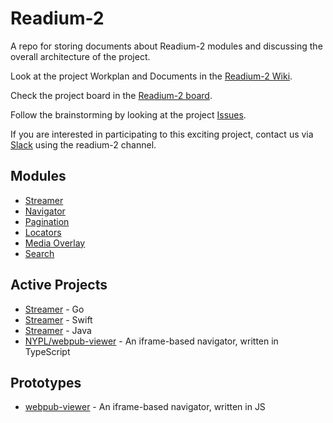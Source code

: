 # Readium-2

A repo for storing documents about Readium-2 modules and discussing the overall architecture of the project.

Look at the project Workplan and Documents in the [Readium-2 Wiki](https://github.com/readium/readium-2/wiki).

Check the project board in the [Readium-2 board](https://github.com/readium/readium-2/projects/1).

Follow the brainstorming by looking at the project [Issues](https://github.com/readium/readium-2/issues).

If you are interested in participating to this exciting project, contact us via [Slack](https://readium.slack.com) using the readium-2 channel.    


## Modules

* [Streamer](/streamer)
* [Navigator](/navigator)
* [Pagination](/pagination)
* [Locators](/locators)
* [Media Overlay](/media-overlay)
* [Search](/search)

## Active Projects

* [Streamer](https://github.com/readium/r2-streamer-go) -  Go
* [Streamer](https://github.com/readium/r2-streamer-swift) - Swift
* [Streamer](https://github.com/codetoart/r2-streamer-java) - Java
* [NYPL/webpub-viewer](https://github.com/NYPL-Simplified/webpub-viewer) - An iframe-based navigator, written in TypeScript

## Prototypes

* [webpub-viewer](https://github.com/HadrienGardeur/webpub-viewer) - An iframe-based navigator, written in JS
